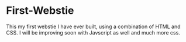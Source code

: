 # First-Webstie
This my first webstie I have ever built, using a combination of HTML and CSS. I will be improving soon with Javscript as well and much more css.
